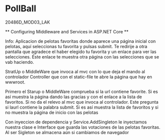 # PollBall
20486D_MOD03_LAK

** Configuring Middleware and Services in ASP.NET Core **

Info: Aplicacion de pelotas favoritas donde aparece una página inicial con pelotas, aquí seleccionas tu favorita y pulsas submit. Te redirije a otra pantalla que agradece el haber
elegido tu favorita y un enlace para ver las selecciones. Éste enlace te muestra otra página con las selecciones que se vab haciendo.

StratUp o MiddleWare que invoca al mvc con lo que deja el mando al controlador Controller que con el static-file te abre la página que hay en wwwroot.

Primero el Starup o MiddleWare comprueba si la url contiene favorite. Si es así muestra la página dando las gracias y con el enlace a la lista de favoritos. Si no
da el relevo al mvc que invoca al controlador. Este pregunta si laurl contiene la palabra submit. Si es así muestra la lista de favoritos y si no muestra la página de
inicio con las pelotas

Con inyeccion de dependencia y Service.AddSingleton le inyectamos nuestra clase e Interface que guarda las votaciones de las pelotas favoritas. Al ser Sigleton se almacena
aún si cambiamos de navegador
